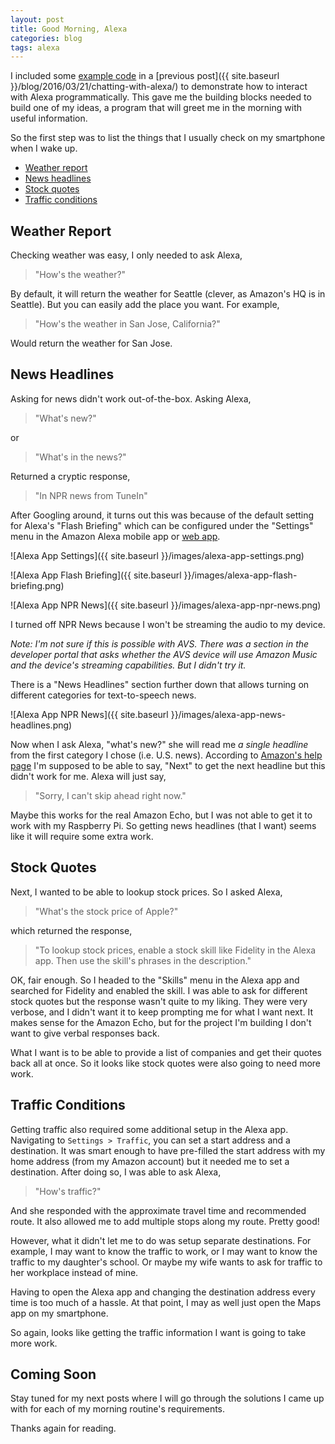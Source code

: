 ```yaml
---
layout: post
title: Good Morning, Alexa
categories: blog
tags: alexa
---
```

I included some [example code](https://github.com/ewenchou/alexa-tts-demo) in a [previous post]({{ site.baseurl }}/blog/2016/03/21/chatting-with-alexa/) to demonstrate how to interact with Alexa programmatically. This gave me the building blocks needed to build one of my ideas, a program that will greet me in the morning with useful information.

So the first step was to list the things that I usually check on my smartphone when I wake up.

* [Weather report](#weather-report)
* [News headlines](#news-headlines)
* [Stock quotes](#stock-quotes)
* [Traffic conditions](#traffic-conditions)

## Weather Report

Checking weather was easy, I only needed to ask Alexa,

> "How's the weather?"

By default, it will return the weather for Seattle (clever, as Amazon's HQ is in Seattle). But you can easily add the place you want. For example,

> "How's the weather in San Jose, California?"

Would return the weather for San Jose.

## News Headlines

Asking for news didn't work out-of-the-box. Asking Alexa,

> "What's new?"

or

> "What's in the news?"

Returned a cryptic response,

> "In NPR news from TuneIn"

After Googling around, it turns out this was because of the default setting for Alexa's "Flash Briefing" which can be configured under the "Settings" menu in the Amazon Alexa mobile app or [web app](http://alexa.amazon.com).

![Alexa App Settings]({{ site.baseurl }}/images/alexa-app-settings.png)

![Alexa App Flash Briefing]({{ site.baseurl }}/images/alexa-app-flash-briefing.png)

![Alexa App NPR News]({{ site.baseurl }}/images/alexa-app-npr-news.png)

I turned off NPR News because I won't be streaming the audio to my device.

*Note: I'm not sure if this is possible with AVS. There was a section in the developer portal that asks whether the AVS device will use Amazon Music and the device's streaming capabilities. But I didn't try it.*

There is a "News Headlines" section further down that allows turning on different  categories for text-to-speech news.

![Alexa App NPR News]({{ site.baseurl }}/images/alexa-app-news-headlines.png)

Now when I ask Alexa, "what's new?" she will read me *a single headline* from the first category I chose (i.e. U.S. news). According to [Amazon's help page](https://www.amazon.com/gp/help/customer/display.html?nodeId=201601880) I'm supposed to be able to say, "Next" to get the next headline but this didn't work for me. Alexa will just say,

> "Sorry, I can't skip ahead right now."

Maybe this works for the real Amazon Echo, but I was not able to get it to work with my Raspberry Pi. So getting news headlines (that I want) seems like it will require some extra work.

## Stock Quotes

Next, I wanted to be able to lookup stock prices. So I asked Alexa,

> "What's the stock price of Apple?"

which returned the response,

> "To lookup stock prices, enable a stock skill like Fidelity in the Alexa app. Then use the skill's phrases in the description."

OK, fair enough. So I headed to the "Skills" menu in the Alexa app and searched for Fidelity and enabled the skill. I was able to ask for different stock quotes but the response wasn't quite to my liking. They were very verbose, and I didn't want it to keep prompting me for what I want next. It makes sense for the Amazon Echo, but for the project I'm building I don't want to give verbal responses back.

What I want is to be able to provide a list of companies and get their quotes back all at once. So it looks like stock quotes were also going to need more work.

## Traffic Conditions

Getting traffic also required some additional setup in the Alexa app. Navigating to `Settings > Traffic`, you can set a start address and a destination. It was smart enough to have pre-filled the start address with my home address (from my Amazon account) but it needed me to set a destination. After doing so, I was able to ask Alexa,

> "How's traffic?"

And she responded with the approximate travel time and recommended route. It also allowed me to add multiple stops along my route. Pretty good!

However, what it didn't let me to do was setup separate destinations. For example, I may want to know the traffic to work, or I may want to know the traffic to my daughter's school. Or maybe my wife wants to ask for traffic to her workplace instead of mine.

Having to open the Alexa app and changing the destination address every time is too much of a hassle. At that point, I may as well just open the Maps app on my smartphone.

So again, looks like getting the traffic information I want is going to take more work.

## Coming Soon

Stay tuned for my next posts where I will go through the solutions I came up with for each of my morning routine's requirements.

Thanks again for reading.
